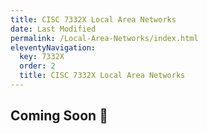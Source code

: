 ```yaml
---
title: CISC 7332X Local Area Networks
date: Last Modified 
permalink: /Local-Area-Networks/index.html
eleventyNavigation:
  key: 7332X
  order: 2
  title: CISC 7332X Local Area Networks
---
```



## Coming Soon 🔏